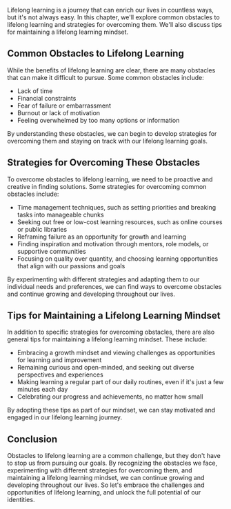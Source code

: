 
Lifelong learning is a journey that can enrich our lives in countless ways, but it's not always easy. In this chapter, we'll explore common obstacles to lifelong learning and strategies for overcoming them. We'll also discuss tips for maintaining a lifelong learning mindset.

Common Obstacles to Lifelong Learning
-------------------------------------

While the benefits of lifelong learning are clear, there are many obstacles that can make it difficult to pursue. Some common obstacles include:

* Lack of time
* Financial constraints
* Fear of failure or embarrassment
* Burnout or lack of motivation
* Feeling overwhelmed by too many options or information

By understanding these obstacles, we can begin to develop strategies for overcoming them and staying on track with our lifelong learning goals.

Strategies for Overcoming These Obstacles
-----------------------------------------

To overcome obstacles to lifelong learning, we need to be proactive and creative in finding solutions. Some strategies for overcoming common obstacles include:

* Time management techniques, such as setting priorities and breaking tasks into manageable chunks
* Seeking out free or low-cost learning resources, such as online courses or public libraries
* Reframing failure as an opportunity for growth and learning
* Finding inspiration and motivation through mentors, role models, or supportive communities
* Focusing on quality over quantity, and choosing learning opportunities that align with our passions and goals

By experimenting with different strategies and adapting them to our individual needs and preferences, we can find ways to overcome obstacles and continue growing and developing throughout our lives.

Tips for Maintaining a Lifelong Learning Mindset
------------------------------------------------

In addition to specific strategies for overcoming obstacles, there are also general tips for maintaining a lifelong learning mindset. These include:

* Embracing a growth mindset and viewing challenges as opportunities for learning and improvement
* Remaining curious and open-minded, and seeking out diverse perspectives and experiences
* Making learning a regular part of our daily routines, even if it's just a few minutes each day
* Celebrating our progress and achievements, no matter how small

By adopting these tips as part of our mindset, we can stay motivated and engaged in our lifelong learning journey.

Conclusion
----------

Obstacles to lifelong learning are a common challenge, but they don't have to stop us from pursuing our goals. By recognizing the obstacles we face, experimenting with different strategies for overcoming them, and maintaining a lifelong learning mindset, we can continue growing and developing throughout our lives. So let's embrace the challenges and opportunities of lifelong learning, and unlock the full potential of our identities.

